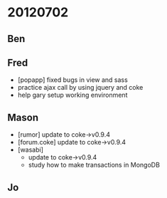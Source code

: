# 20120702

## Ben



## Fred
- [popapp] fixed bugs in view and sass
- practice ajax call by using jquery and coke
- help gary setup working environment



## Mason
- [rumor] update to coke->v0.9.4
- [forum.coke] update to coke->v0.9.4
- [wasabi]
  - update to coke->v0.9.4
  - study how to make transactions in MongoDB



## Jo